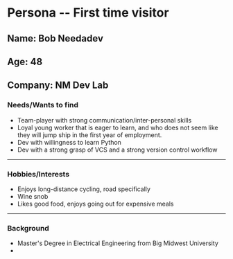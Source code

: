 # Persona -- First time visitor
## Name: Bob Needadev
## Age: 48
## Company: NM Dev Lab

### Needs/Wants to find
* Team-player with strong communication/inter-personal skills
* Loyal young worker that is eager to learn, and who does not seem like they will jump ship in the first year of employment.
* Dev with willingness to learn Python
* Dev with a strong grasp of VCS and a strong version control workflow
---
### Hobbies/Interests
* Enjoys long-distance cycling, road specifically
* Wine snob
* Likes good food, enjoys going out for expensive meals
---
### Background
* Master's Degree in Electrical Engineering from Big Midwest University
* 